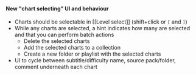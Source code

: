#### New "chart selecting" UI and behaviour
- Charts should be selectable in [[Level select]] (shift+click or `[` and `]`)
- While any charts are selected, a hint indicates how many are selected and that you can perform batch actions
	- Delete the selected charts
	- Add the selected charts to a collection
	- Create a new folder or playlist with the selected charts
- UI to cycle between subtitle/difficulty name, source pack/folder, comment underneath each chart